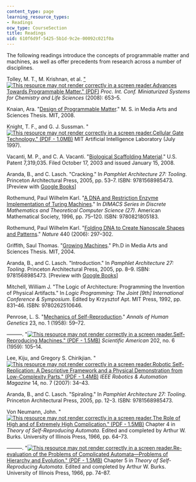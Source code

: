 ```yaml
---
content_type: page
learning_resource_types:
- Readings
ocw_type: CourseSection
title: Readings
uid: 610f6d9f-5425-5b1d-9c2e-00092c021f0a
---
```


The following readings introduce the concepts of programmable matter and machines, as well as offer precedents from research across a number of disciplines.

Tolley, M. T., M. Krishnan, et al. ["![This resource may not render correctly in a screen reader.](/images/inacessible.gif)Advances Towards Programmable Matter." (PDF)](http://citeseerx.ist.psu.edu/viewdoc/download?doi=10.1.1.646.669&rep=rep1&type=pdf) _Proc. Int. Conf. Miniaturized Systems for Chemistry and Life Sciences_ (2008): 653–5.

Knaian, Ara. "[Design of Programmable Matter](https://dspace.mit.edu/handle/1721.1/42073)." M. S. in Media Arts and Sciences Thesis. MIT, 2008.

Knight, T. F., and G. J. Sussman. "[![This resource may not render correctly in a screen reader.](/images/inacessible.gif)Cellular Gate Technology." (PDF - 1.0MB)](http://dspace.mit.edu/bitstream/handle/1721.1/29793/CGT.pdf) MIT Artificial Intelligence Laboratory (July 1997).

Vacanti, M. P., and C. A. Vacanti. "[Biological Scaffolding Material](http://www.google.com/patents/US7319035)." U.S. Patent 7,319,035. Filed October 17, 2003 and issued January 15, 2008.

Aranda, B., and C. Lasch. "Cracking." In _Pamphlet Architecture 27: Tooling_. Princeton Architectural Press, 2005, pp. 53–7. ISBN: 9781568985473. \[Preview with [Google Books](http://books.google.com/books?id=MG8xfIe55t0C&pg=PA53#v=onepage)\]

Rothemund, Paul Wilhelm Karl. "[A DNA and Restriction Enzyme Implementation of Turing Machines](http://authors.library.caltech.edu/27384/)." In _DIMACS Series in Discrete Mathematics and Theoretical Computer Science (27)_. American Mathematical Society, 1996, pp. 75–120. ISBN: 9780821805183.

Rothemund, Paul Wilhelm Karl. "[Folding DNA to Create Nanoscale Shapes and Patterns](http://dx.doi.org/10.1038/nature04586)." _Nature_ 440 (2006): 297–302.

Griffith, Saul Thomas. "[Growing Machines](http://alumni.media.mit.edu/~saul/PhD/)." Ph.D in Media Arts and Sciences Thesis. MIT, 2004.

Aranda, B., and C. Lasch. "Introduction." In _Pamphlet Architecture 27: Tooling_. Princeton Architectural Press, 2005, pp. 8–9. ISBN: 9781568985473. \[Preview with [Google Books](http://books.google.com/books?id=MG8xfIe55t0C&pg=PA8#v=onepage)\]

Mitchell, William J. "The Logic of Architecture: Programming the Invention of Physical Artifacts." In _Logic Programming: The Joint \[9th\] International Conference & Symposium_. Edited by Krzysztof Apt. MIT Press, 1992, pp. 831–46. ISBN: 9780262510646.

Penrose, L. S. "[Mechanics of Self-Reproduction](http://dx.doi.org/10.1111/j.1469-1809.1958.tb01442.x)." _Annals of Human Genetics_ 23, no. 1 (1958): 59–72.

———. "[![This resource may not render correctly in a screen reader.](/images/inacessible.gif)Self-Reproducing Machines." (PDF - 1.5MB)](http://www.cs.jhu.edu/~basu/Papers/penrose1959.pdf) _Scientific American_ 202, no. 6 (1959): 105–14.

Lee, Kiju, and Gregory S. Chirikjian. "[![This resource may not render correctly in a screen reader.](/images/inacessible.gif)Robotic Self-Replication: A Descriptive Framework and a Physical Demonstration from Low-Complexity Parts." (PDF - 1.4MB)](https://rpk.lcsr.jhu.edu/wp-content/uploads/2014/08/K_lee07_a.pdf) _IEEE Robotics & Automation Magazine_ 14, no. 7 (2007): 34–43.

Aranda, B., and C. Lasch. "Spiraling." In _Pamphlet Architecture 27: Tooling_. Princeton Architectural Press, 2005, pp. 12–3. ISBN: 9781568985473.

Von Neumann, John. "[![This resource may not render correctly in a screen reader.](/images/inacessible.gif)The Role of High and of Extremely High Complication." (PDF - 1.5MB)](http://cba.mit.edu/events/03.11.ASE/docs/VonNeumann.pdf) Chapter 4 in _Theory of Self-Reproducing Automata_. Edited and completed by Arthur W. Burks. University of Illinois Press, 1966, pp. 64–73.

———. "[![This resource may not render correctly in a screen reader.](/images/inacessible.gif)Re-evaluation of the Problems of Complicated Automata—Problems of Hierarchy and Evolution." (PDF - 1.5MB)](http://cba.mit.edu/events/03.11.ASE/docs/VonNeumann.pdf) Chapter 5 in _Theory of Self-Reproducing Automata_. Edited and completed by Arthur W. Burks. University of Illinois Press, 1966, pp. 74–87.
